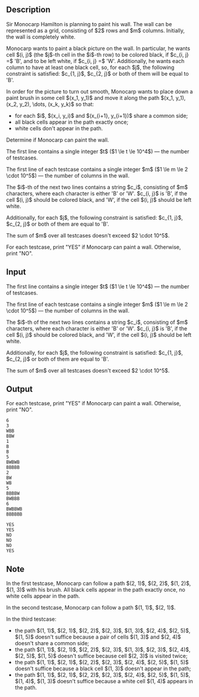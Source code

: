 ## Description

<div><p>Sir Monocarp Hamilton is planning to paint his wall. The wall can be represented as a grid, consisting of $2$ rows and $m$ columns. Initially, the wall is completely white.</p><p>Monocarp wants to paint a black picture on the wall. In particular, he wants cell $(i, j)$ (the $j$-th cell in the $i$-th row) to be colored black, if $c_{i, j} =$ '<span class="tex-font-style-tt">B</span>', and to be left white, if $c_{i, j} =$ '<span class="tex-font-style-tt">W</span>'. Additionally, he wants each column to have at least one black cell, so, for each $j$, the following constraint is satisfied: $c_{1, j}$, $c_{2, j}$ or both of them will be equal to '<span class="tex-font-style-tt">B</span>'.</p><p>In order for the picture to turn out smooth, Monocarp wants to place down a paint brush in some cell $(x_1, y_1)$ and move it along the path $(x_1, y_1), (x_2, y_2), \dots, (x_k, y_k)$ so that: </p><ul> <li> for each $i$, $(x_i, y_i)$ and $(x_{i+1}, y_{i+1})$ share a common side; </li><li> all black cells appear in the path <span class="tex-font-style-bf">exactly once</span>; </li><li> white cells don't appear in the path. </li></ul><p>Determine if Monocarp can paint the wall.</p></div><div class="input-specification"><p>The first line contains a single integer $t$ ($1 \le t \le 10^4$)&nbsp;— the number of testcases.</p><p>The first line of each testcase contains a single integer $m$ ($1 \le m \le 2 \cdot 10^5$)&nbsp;— the number of columns in the wall.</p><p>The $i$-th of the next two lines contains a string $c_i$, consisting of $m$ characters, where each character is either '<span class="tex-font-style-tt">B</span>' or '<span class="tex-font-style-tt">W</span>'. $c_{i, j}$ is '<span class="tex-font-style-tt">B</span>', if the cell $(i, j)$ should be colored black, and '<span class="tex-font-style-tt">W</span>', if the cell $(i, j)$ should be left white.</p><p><span class="tex-font-style-bf">Additionally, for each $j$, the following constraint is satisfied: $c_{1, j}$, $c_{2, j}$ or both of them are equal to '<span class="tex-font-style-tt">B</span>'.</span></p><p>The sum of $m$ over all testcases doesn't exceed $2 \cdot 10^5$.</p></div><div class="output-specification"><p>For each testcase, print "<span class="tex-font-style-tt">YES</span>" if Monocarp can paint a wall. Otherwise, print "<span class="tex-font-style-tt">NO</span>".</p></div>

## Input

<p>The first line contains a single integer $t$ ($1 \le t \le 10^4$)&nbsp;— the number of testcases.</p><p>The first line of each testcase contains a single integer $m$ ($1 \le m \le 2 \cdot 10^5$)&nbsp;— the number of columns in the wall.</p><p>The $i$-th of the next two lines contains a string $c_i$, consisting of $m$ characters, where each character is either '<span class="tex-font-style-tt">B</span>' or '<span class="tex-font-style-tt">W</span>'. $c_{i, j}$ is '<span class="tex-font-style-tt">B</span>', if the cell $(i, j)$ should be colored black, and '<span class="tex-font-style-tt">W</span>', if the cell $(i, j)$ should be left white.</p><p><span class="tex-font-style-bf">Additionally, for each $j$, the following constraint is satisfied: $c_{1, j}$, $c_{2, j}$ or both of them are equal to '<span class="tex-font-style-tt">B</span>'.</span></p><p>The sum of $m$ over all testcases doesn't exceed $2 \cdot 10^5$.</p>

## Output

<p>For each testcase, print "<span class="tex-font-style-tt">YES</span>" if Monocarp can paint a wall. Otherwise, print "<span class="tex-font-style-tt">NO</span>".</p>





```input1|2,3,4,8,9,10,14,15,16
6
3
WBB
BBW
1
B
B
5
BWBWB
BBBBB
2
BW
WB
5
BBBBW
BWBBB
6
BWBBWB
BBBBBB
```




```output1
YES
YES
NO
NO
NO
YES
```



## Note

<p>In the first testcase, Monocarp can follow a path $(2, 1)$, $(2, 2)$, $(1, 2)$, $(1, 3)$ with his brush. All black cells appear in the path exactly once, no white cells appear in the path.</p><p>In the second testcase, Monocarp can follow a path $(1, 1)$, $(2, 1)$.</p><p>In the third testcase: </p><ul> <li> the path $(1, 1)$, $(2, 1)$, $(2, 2)$, $(2, 3)$, $(1, 3)$, $(2, 4)$, $(2, 5)$, $(1, 5)$ doesn't suffice because a pair of cells $(1, 3)$ and $(2, 4)$ doesn't share a common side; </li><li> the path $(1, 1)$, $(2, 1)$, $(2, 2)$, $(2, 3)$, $(1, 3)$, $(2, 3)$, $(2, 4)$, $(2, 5)$, $(1, 5)$ doesn't suffice because cell $(2, 3)$ is visited twice; </li><li> the path $(1, 1)$, $(2, 1)$, $(2, 2)$, $(2, 3)$, $(2, 4)$, $(2, 5)$, $(1, 5)$ doesn't suffice because a black cell $(1, 3)$ doesn't appear in the path; </li><li> the path $(1, 1)$, $(2, 1)$, $(2, 2)$, $(2, 3)$, $(2, 4)$, $(2, 5)$, $(1, 5)$, $(1, 4)$, $(1, 3)$ doesn't suffice because a white cell $(1, 4)$ appears in the path. </li></ul>
